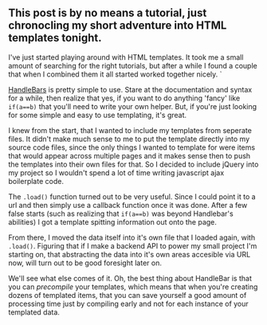This post is by no means a tutorial, just chronocling my short adventure into HTML templates tonight. 
------------------------------------------------------------------------

I've just started playing around with HTML templates. It took me a small
amount of searching for the right tutorials, but after a while I found 
a couple that when I combined them it all started worked together nicely. `

[HandleBars](http://handlebarsjs.com) is pretty simple to use. Stare at the 
documentation and syntax for a while, then realize that yes, if you want
to do anything 'fancy' like `if(a==b)` that you'll need to write your own
helper. But, if you're just looking for some simple and easy to use
templating, it's great. 

I knew from the start, that I wanted to include my templates from seperate
files. It didn't make much sense to me to put the template directly into
my source code files, since the only things I wanted to template for were
items that would appear across multiple pages and it makes sense then to
push the templates into their own files for that. So I decided to include
jQuery into my project so I wouldn't spend a lot of time writing javascript
ajax boilerplate code.  

The `.load()` function turned out to be very useful. Since I could point it
to a url and then simply use a callback function once it was done. After
a few false starts (such as realizing that `if(a==b)` was beyond Handlebar's
abilities) I got a template spitting information out onto the page. 

From there, I moved the data itself into it's own file that I loaded again, 
with `.load()`. Figuring that if I make a backend API to power my small
project I'm starting on, that abstracting the data into it's own areas 
accesible via URL now, will turn out to be good foresight later on. 

We'll see what else comes of it. Oh, the best thing about HandleBar is 
that you can _precompile_ your templates, which means that when you're
creating dozens of templated items, that you can save yourself a good 
amount of processing time just by compiling early and not for each
instance of your templated data.
